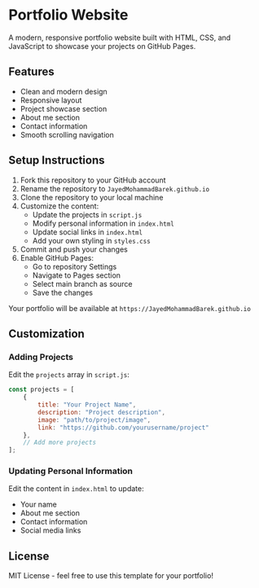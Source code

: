 # Portfolio Website

A modern, responsive portfolio website built with HTML, CSS, and JavaScript to showcase your projects on GitHub Pages.

## Features

- Clean and modern design
- Responsive layout
- Project showcase section
- About me section
- Contact information
- Smooth scrolling navigation

## Setup Instructions

1. Fork this repository to your GitHub account
2. Rename the repository to `JayedMohammadBarek.github.io`
3. Clone the repository to your local machine
4. Customize the content:
   - Update the projects in `script.js`
   - Modify personal information in `index.html`
   - Update social links in `index.html`
   - Add your own styling in `styles.css`
5. Commit and push your changes
6. Enable GitHub Pages:
   - Go to repository Settings
   - Navigate to Pages section
   - Select main branch as source
   - Save the changes

Your portfolio will be available at `https://JayedMohammadBarek.github.io`

## Customization

### Adding Projects

Edit the `projects` array in `script.js`:

```javascript
const projects = [
    {
        title: "Your Project Name",
        description: "Project description",
        image: "path/to/project/image",
        link: "https://github.com/yourusername/project"
    },
    // Add more projects
];
```

### Updating Personal Information

Edit the content in `index.html` to update:
- Your name
- About me section
- Contact information
- Social media links

## License

MIT License - feel free to use this template for your portfolio!

